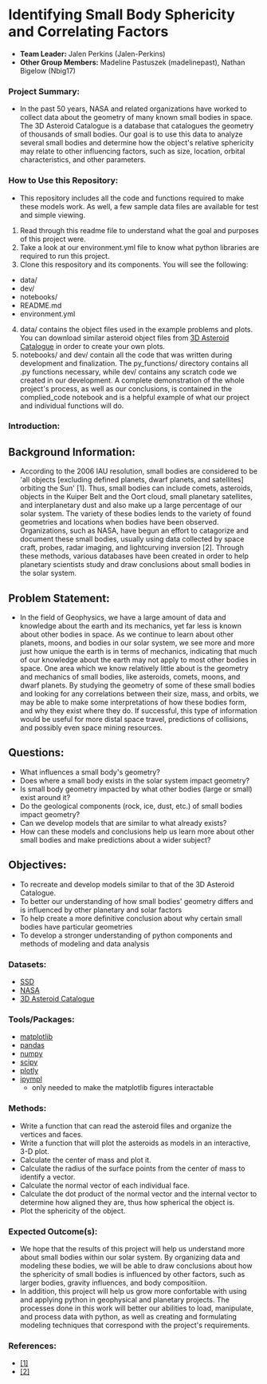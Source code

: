 # Identifying Small Body Sphericity and Correlating Factors
- **Team Leader:** Jalen Perkins (Jalen-Perkins)
- **Other Group Members:** Madeline Pastuszek (madelinepast), Nathan Bigelow (Nbig17)
### Project Summary:
- In the past 50 years, NASA and related organizations have worked to collect data about the geometry of many known small bodies in space. The 3D Asteroid Catalogue is a database that catalogues the geometry of thousands of small bodies. Our goal is to use this data to analyze several small bodies and determine how the object's relative sphericity may relate to other influencing factors, such as size, location, orbital characteristics, and other parameters. 
### How to Use this Repository:
- This repository includes all the code and functions required to make these models work. As well, a few sample data files are available for test and simple viewing.
1. Read through this readme file to understand what the goal and purposes of this project were. 
2. Take a look at our environment.yml file to know what python libraries are required to run this project.
3. Clone this respository and its components. You will see the following:
- data/
- dev/
- notebooks/
- README.md
- environment.yml
4. data/ contains the object files used in the example problems and plots. You can download similar asteroid object files from [3D Asteroid Catalogue](https://3d-asteroids.space/) in order to create your own plots.
5. notebooks/ and dev/ contain all the code that was written during development and finalization. The py_functions/ directory contains all .py functions necessary, while dev/ contains any scratch code we created in our development. A complete demonstration of the whole project's process, as well as our conclusions, is contained in the complied_code notebook and is a helpful example of what our project and individual functions will do.

### Introduction:

## Background Information:
- According to the 2006 IAU resolution, small bodies are considered to be 'all objects [excluding defined planets, dwarf planets, and satellites] orbiting the Sun' [1]. Thus, small bodies can include comets, asteroids, objects in the Kuiper Belt and the Oort cloud, small planetary satellites, and interplanetary dust and also make up a large percentage of our solar system. The variety of these bodies lends to the variety of found geometries and locations when bodies have been observed. Organizations, such as NASA, have begun an effort to catagorize and document these small bodies, usually using data collected by space craft, probes, radar imaging, and lightcurving inversion [2]. Through these methods, various databases have been created in order to help planetary scientists study and draw conclusions about small bodies in the solar system.

## Problem Statement:
- In the field of Geophysics, we have a large amount of data and knowledge about the earth and its mechanics, yet far less is known about other bodies in space. As we continue to learn about other planets, moons, and bodies in our solar system, we see more and more just how unique the earth is in terms of mechanics, indicating that much of our knowledge about the earth may not apply to most other bodies in space. One area which we know relatively little about is the geometry and mechanics of small bodies, like asteroids, comets, moons, and dwarf planets. By studying the geometry of some of these small bodies and looking for any correlations between their size, mass, and orbits, we may be able to make some interpretations of how these bodies form, and why they exist where they do. If successful, this type of information would be useful for more distal space travel, predictions of collisions, and possibly even space mining resources. 

## Questions:
- What influences a small body's geometry?
- Does where a small body exists in the solar system impact geometry?
- Is small body geometry impacted by what other bodies (large or small) exist around it?
- Do the geological components (rock, ice, dust, etc.) of small bodies impact geometry?
- Can we develop models that are similar to what already exists?
- How can these models and conclusions help us learn more about other small bodies and make predictions about a wider subject?
## Objectives:
- To recreate and develop models similar to that of the 3D Asteroid Catalogue.
- To better our understanding of how small bodies' geometry differs and is influenced by other planetary and solar factors
- To help create a more definitive conclusion about why certain small bodies have particular geometries
- To develop a stronger understanding of python components and methods of modeling and data analysis

### Datasets:
- [SSD](https://ssd.jpl.nasa.gov/tools/gravity.html#/)
- [NASA](https://pdssbn.astro.umd.edu/index.shtml)
- [3D Asteroid Catalogue](https://3d-asteroids.space/) 

### Tools/Packages:
- [matplotlib](https://matplotlib.org/)
- [pandas](https://pandas.pydata.org/)
- [numpy](https://numpy.org/)
- [scipy](https://pypi.org/project/Scripy/)
- [plotly](https://plotly.com/)
- [ipympl](https://matplotlib.org/ipympl/)
  - only needed to make the matplotlib figures interactable

### Methods:
- Write a function that can read the asteroid files and organize the vertices and faces.
- Write a function that will plot the asteroids as models in an interactive, 3-D plot.
- Calculate the center of mass and plot it.
- Calculate the radius of the surface points from the center of mass to identify a vector.
- Calculate the normal vector of each individual face.
- Calculate the dot product of the normal vector and the internal vector to determine how aligned they are, thus how spherical the object is.
- Plot the sphericity of the object.

### Expected Outcome(s):
- We hope that the results of this project will help us understand more about small bodies within our solar system. By organizing data and modeling these bodies, we will be able to draw conclusions about how the sphericity of small bodies is influenced by other factors, such as larger bodies, gravity influences, and body compositiion.
- In addition, this project will help us grow more confortable with using and applying python in geophysical and planetary projects. The processes done in this work will better our abilities to load, manipulate, and process data with python, as well as creating and formulating modeling techniques that correspond with the project's requirements. 

### References:
- [[1]](https://www.iau.org/news/pressreleases/detail/iau0603/#3)
- [[2]](https://3d-asteroids.space/)
